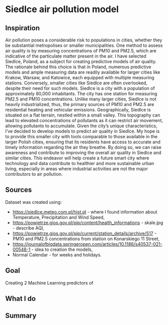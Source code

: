# Siedlce air pollution model

## Inspiration 
Air pollution poses a considerable risk to populations in cities, whether they be substantial metropolises or smaller municipalities. 
One method to assess air quality is by measuring concentrations of PM10 and PM2.5, which are indicative of the particulate matter present in the air.
I have selected Siedlce, Poland, as a subject for creating predictive models of air quality. 
The rationale behind this choice is that in Poland, numerous predictive models and ample measuring data are readily available for larger cities like Krakow, Warsaw, and Katowice,
each equipped with multiple measuring stations. Conversely, smaller cities like Siedlce are often overlooked, despite their need for such models.
Siedlce is a city with a population of approximately 80,000 inhabitants. 
The city has one station for measuring PM2.5 and PM10 concentrations. 
Unlike many larger cities, Siedlce is not heavily industrialized, thus, the primary sources of PM10 and PM2.5 are residential heating and vehicular emissions.
Geographically, Siedlce is situated on a flat terrain, nestled within a small valley. 
This topography can lead to elevated concentrations of pollutants as it can restrict air movement, allowing pollutants to accumulate.
Given the city’s unique characteristics, I’ve decided to develop models to predict air quality in Siedlce. 
My hope is to provide this smaller city with tools comparable to those available in the larger Polish cities, ensuring that its residents have access to accurate and timely information regarding the air they breathe. 
By doing so, we can raise awareness and contribute to improving the overall air quality in Siedlce and similar cities.
This endeavor will help create a future smart city where technology and data contribute to healthier and more sustainable urban living, especially in areas where industrial activities are not the major contributors to air pollution.

## Sources
Dataset was created using: 
* https://siedlce.meteo.com.pl/hist.pl - where I found information about Temperature, Precipitation and Wind Speed,
* https://powietrze.gios.gov.pl/pjp/content/health_informations - skale.jpg - describe AQI,
* https://powietrze.gios.gov.pl/pjp/current/station_details/archive/517 - PM10 and PM2.5 concentrations from station on Konarskiego 11 Street,
* https://journalofbigdata.springeropen.com/articles/10.1186/s40537-021-00548-1 - idea to creation the models,
* Normal Calendar - for weeks and holidays.

## Goal
Creating 2 Machine Learning predictors of 

## What I do


## Summary

